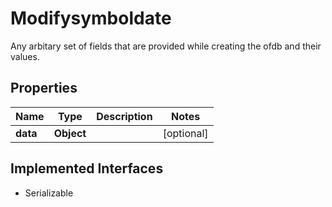 

# Modifysymboldate

Any arbitary set of fields that are provided while creating the ofdb and their values.

## Properties

Name | Type | Description | Notes
------------ | ------------- | ------------- | -------------
**data** | **Object** |  |  [optional]


## Implemented Interfaces

* Serializable


